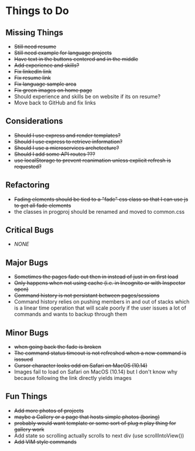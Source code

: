# Things to Do

## Missing Things
-  ~~Still need resume~~
-  ~~Still need example for language projects~~
-  ~~Have text in the buttons centered and in the middle~~
-  ~~Add experience and skills?~~
-  ~~Fix linkedIn link~~
-  ~~Fix resume link~~
-  ~~Fix language sample area~~
-  ~~Fix green images on home page~~
-  Should experience and skills be on website if its on resume?
-  Move back to GitHub and fix links

## Considerations
-  ~~Should I use express and render templates?~~
-  ~~Should I use express to retrieve information?~~
-  ~~Should I use a microservices archetecture?~~
-  ~~Should I add some API routes ???~~
-  ~~use localStorage to prevent reanimation unless explicit refresh is requested?~~

## Refactoring
-  ~~Fading elements should be tied to a "fade" css class so that I can use js to get all fade elements~~
-  the classes in progproj should be renamed and moved to common.css

## Critical Bugs
-  *NONE*

## Major Bugs
-  ~~Sometimes the pages fade out then in instead of just in on first load~~
  -  ~~Only happens when not using cache (i.e. in Incognito or with Inspector open)~~
-  ~~Command history is not persistant between pages/sessions~~
-  Command history relies on pushing members in and out of stacks which is a linear time operation that will scale poorly if the user issues a lot of commands and wants to backup through them

## Minor Bugs
-  ~~when going back the fade is broken~~
-  ~~The command status timeout is not refreshed when a new command is isssued~~
-  ~~Cursor character looks odd on Safari on MacOS (10.14)~~
-  Images fail to load on Safari on MacOS (10.14) but I don't know why because following the link directly yields images

## Fun Things
-  ~~Add more photos of projects~~
  -  ~~maybe a Gallery or a page that hosts simple photos (boring)~~
  -  ~~probably would want template or some sort of plug n play thing for gallery work~~
-  Add state so scrolling actually scrolls to next div (use scrollIntoView())
-  ~~Add VIM style commands~~
